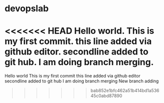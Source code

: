 # devopslab
<<<<<<< HEAD
Hello world.
This is my first commit.
this line added via github editor.
secondline added to git hub.
I am doing branch merging.
=======
Hello world
This is my first commit
this line added via github editor
secondline added to git hub
I am doing branch merging
New branch adding
>>>>>>> bab852e1bfc462a51b414bd1a53645c0abd87890
